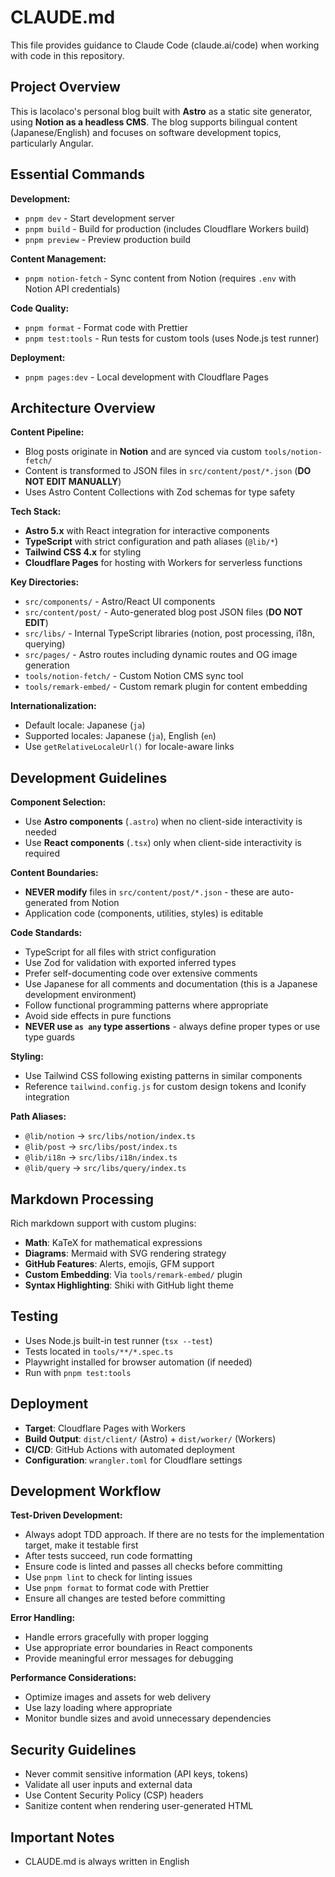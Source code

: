 # CLAUDE.md

This file provides guidance to Claude Code (claude.ai/code) when working with code in this repository.

## Project Overview

This is lacolaco's personal blog built with **Astro** as a static site generator, using **Notion as a headless CMS**. The blog supports bilingual content (Japanese/English) and focuses on software development topics, particularly Angular.

## Essential Commands

**Development:**
- `pnpm dev` - Start development server
- `pnpm build` - Build for production (includes Cloudflare Workers build)
- `pnpm preview` - Preview production build

**Content Management:**
- `pnpm notion-fetch` - Sync content from Notion (requires `.env` with Notion API credentials)

**Code Quality:**
- `pnpm format` - Format code with Prettier
- `pnpm test:tools` - Run tests for custom tools (uses Node.js test runner)

**Deployment:**
- `pnpm pages:dev` - Local development with Cloudflare Pages

## Architecture Overview

**Content Pipeline:**
- Blog posts originate in **Notion** and are synced via custom `tools/notion-fetch/` 
- Content is transformed to JSON files in `src/content/post/*.json` (**DO NOT EDIT MANUALLY**)
- Uses Astro Content Collections with Zod schemas for type safety

**Tech Stack:**
- **Astro 5.x** with React integration for interactive components
- **TypeScript** with strict configuration and path aliases (`@lib/*`)
- **Tailwind CSS 4.x** for styling
- **Cloudflare Pages** for hosting with Workers for serverless functions

**Key Directories:**
- `src/components/` - Astro/React UI components  
- `src/content/post/` - Auto-generated blog post JSON files (**DO NOT EDIT**)
- `src/libs/` - Internal TypeScript libraries (notion, post processing, i18n, querying)
- `src/pages/` - Astro routes including dynamic routes and OG image generation
- `tools/notion-fetch/` - Custom Notion CMS sync tool
- `tools/remark-embed/` - Custom remark plugin for content embedding

**Internationalization:**
- Default locale: Japanese (`ja`)
- Supported locales: Japanese (`ja`), English (`en`)
- Use `getRelativeLocaleUrl()` for locale-aware links

## Development Guidelines

**Component Selection:**
- Use **Astro components** (`.astro`) when no client-side interactivity is needed
- Use **React components** (`.tsx`) only when client-side interactivity is required

**Content Boundaries:**
- **NEVER modify** files in `src/content/post/*.json` - these are auto-generated from Notion
- Application code (components, utilities, styles) is editable

**Code Standards:**
- TypeScript for all files with strict configuration
- Use Zod for validation with exported inferred types  
- Prefer self-documenting code over extensive comments
- Use Japanese for all comments and documentation (this is a Japanese development environment)
- Follow functional programming patterns where appropriate
- Avoid side effects in pure functions
- **NEVER use `as any` type assertions** - always define proper types or use type guards

**Styling:**
- Use Tailwind CSS following existing patterns in similar components
- Reference `tailwind.config.js` for custom design tokens and Iconify integration

**Path Aliases:**
- `@lib/notion` → `src/libs/notion/index.ts`
- `@lib/post` → `src/libs/post/index.ts` 
- `@lib/i18n` → `src/libs/i18n/index.ts`
- `@lib/query` → `src/libs/query/index.ts`

## Markdown Processing

Rich markdown support with custom plugins:
- **Math**: KaTeX for mathematical expressions
- **Diagrams**: Mermaid with SVG rendering strategy
- **GitHub Features**: Alerts, emojis, GFM support
- **Custom Embedding**: Via `tools/remark-embed/` plugin
- **Syntax Highlighting**: Shiki with GitHub light theme

## Testing

- Uses Node.js built-in test runner (`tsx --test`)
- Tests located in `tools/**/*.spec.ts`
- Playwright installed for browser automation (if needed)
- Run with `pnpm test:tools`

## Deployment

- **Target**: Cloudflare Pages with Workers
- **Build Output**: `dist/client/` (Astro) + `dist/worker/` (Workers)
- **CI/CD**: GitHub Actions with automated deployment
- **Configuration**: `wrangler.toml` for Cloudflare settings

## Development Workflow

**Test-Driven Development:**
- Always adopt TDD approach. If there are no tests for the implementation target, make it testable first
- After tests succeed, run code formatting
- Ensure code is linted and passes all checks before committing
- Use `pnpm lint` to check for linting issues
- Use `pnpm format` to format code with Prettier
- Ensure all changes are tested before committing

**Error Handling:**
- Handle errors gracefully with proper logging
- Use appropriate error boundaries in React components
- Provide meaningful error messages for debugging

**Performance Considerations:**
- Optimize images and assets for web delivery
- Use lazy loading where appropriate
- Monitor bundle sizes and avoid unnecessary dependencies

## Security Guidelines

- Never commit sensitive information (API keys, tokens)
- Validate all user inputs and external data
- Use Content Security Policy (CSP) headers
- Sanitize content when rendering user-generated HTML

## Important Notes

- CLAUDE.md is always written in English